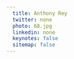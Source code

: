 ```yaml
---
  title: Anthony Rey
  twitter: none
  photo: 68.jpg
  linkedin: none
  keynotes: false
  sitemap: false
---
```

